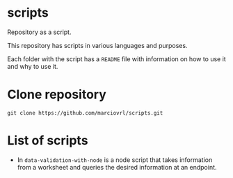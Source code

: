 # scripts

Repository as a script.

This repository has scripts in various languages and purposes.

Each folder with the script has a `README` file with information on how to use it and why to use it.

# Clone repository

```
git clone https://github.com/marciovrl/scripts.git
```

# List of scripts

- In `data-validation-with-node` is a node script that takes information from a worksheet and queries the desired information at an endpoint.
